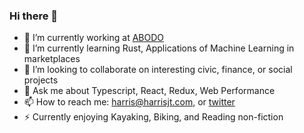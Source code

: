 ### Hi there 👋

- 🔭 I’m currently working at [ABODO](https://abodo.com/about)
- 🌱 I’m currently learning Rust, Applications of Machine Learning in marketplaces
- 👯 I’m looking to collaborate on interesting civic, finance, or social projects
- 💬 Ask me about Typescript, React, Redux, Web Performance
- 📫 How to reach me: harris@harrisjt.com, or [twitter](https://twitter.com/harrisjt_)
- ⚡ Currently enjoying Kayaking, Biking, and Reading non-fiction
